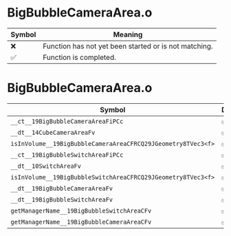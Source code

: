 # BigBubbleCameraArea.o
| Symbol | Meaning 
| ------------- | ------------- 
| :x: | Function has not yet been started or is not matching. 
| :white_check_mark: | Function is completed. 


# BigBubbleCameraArea.o
| Symbol | Decompiled? |
| ------------- | ------------- |
| `__ct__19BigBubbleCameraAreaFiPCc` | :white_check_mark: |
| `__dt__14CubeCameraAreaFv` | :white_check_mark: |
| `isInVolume__19BigBubbleCameraAreaCFRCQ29JGeometry8TVec3<f>` | :white_check_mark: |
| `__ct__19BigBubbleSwitchAreaFiPCc` | :white_check_mark: |
| `__dt__10SwitchAreaFv` | :white_check_mark: |
| `isInVolume__19BigBubbleSwitchAreaCFRCQ29JGeometry8TVec3<f>` | :white_check_mark: |
| `__dt__19BigBubbleCameraAreaFv` | :white_check_mark: |
| `__dt__19BigBubbleSwitchAreaFv` | :white_check_mark: |
| `getManagerName__19BigBubbleSwitchAreaCFv` | :white_check_mark: |
| `getManagerName__19BigBubbleCameraAreaCFv` | :white_check_mark: |
